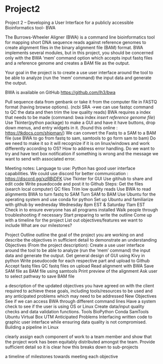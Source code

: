 # Project2
Project 2 – Developing a User Interface for a publicly accessible Bioinformatics tool- BWA

The Burrows-Wheeler Aligner (BWA) is a command line bioinformatics tool for mapping short
DNA sequence reads against reference genomes to create alignment files in the binary
alignment file (BAM) format. BWA implements several modules, but in this project, you should
be concerned only with the BWA ‘mem’ command option which accepts input fastq files and a
reference genome and creates a BAM file as the output.

Your goal in the project is to create a use user interface around the tool to be able to analyze (run the ‘mem’ command)  the input data and generate the output.

BWA is available on GitHub https://github.com/lh3/bwa



Pull sequence data from genbank or take it from the computer file in FASTQ format (having browse options). (ncbi SRA ->we can use fastqc command to QC the data and then trim the low quality reads)
BWA requires a index that needs to be made (command: bwa index *insert reference genome file*)
Use Tkinter(python package) to make a GUI and have it have buttons, drop down menus, and entry widgets in it. (found this online : https://tkdocs.com/shipman/)
We can convert the Fastq to a SAM to a BAM file (use BWA to go from fastq to sam, samtools to go form sam to bam)
Do we need to make it so it will recognize if it is on linux/windows and work differently according to OS?
How to address error handling. Do we want to try and have text box notification if something is wrong and the message we want to send with associated error.




Meeting notes:
Language to use: Python has good user interface capabilities. 
We could use discord for better communication : https://discord.gg/xzRBjDFK
Use Tkinter for GUI
Use gitihub to share and edit code
Write psuedocode and post it to Github
Steps:
Get the files (search local computer)
QC files 
Trim low quality reads
Use BWA to read alignments
BWA to turn fastq to SAM
Turn SAM to BAM
Use Ubuntu for the operating system and use conda for python
Set up Ubuntu and familiarize with github by wednesday 
Wednesday 8pm EST & Saturday 11am EST
Check in to ensure everyone has all programs installed
Walk people through troubleshooting if necessary
Start preparing to write the outline
Come up with a timeline for the project
List out objectives/features we want to include
What are our milestones?



Project Outline
outline the goal of the project you are working on and describe the objectives in sufficient detail to demonstrate an understanding
Objectives (From the project description):
Create a use user interface around the tool to be able to analyze (run the ‘mem’ command)  the input data and generate the output.
Get general design of GUI using Kivy in python
Write pseudocode for each respective part and upload to Github
Accept fastq files 
QC fastq files on upload
Read alignment with BWA 
Save SAM file as BAM file using samtools
Print preview of the alignment 
Ask user to select pathway to save BAM file 

a description of the updated objectives you have agreed on with the client required to achieve these goals, including tools/resources to be used and any anticipated problems which may need to be addressed
New Objectives
See if we can access BWA through different command lines
Have a system check to see if the user is using OS or Linux
Create data/input quality checks and data validation functions.
Tools
BioPython
Conda
SamTools
Ubuntu 
Virtual Box
UTM
Anticipated Problems
Interfacing written code to graphic user interface while ensuring data quality is not compromised.
Building a pipeline in Linux

clearly assign each component of work to a team member and show that the project work has been equitably distributed amongst the team.  Provide sufficient detail so it is clear how this breaks down to sub-projects

a timeline of milestones towards meeting each objective
	
